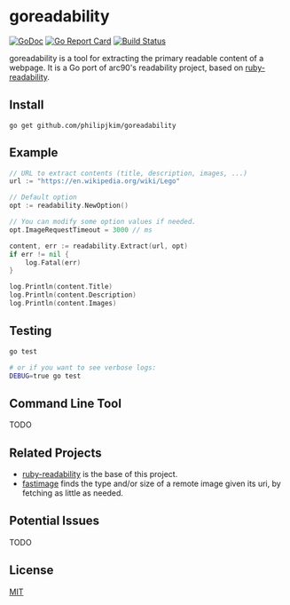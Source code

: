 goreadability
=============

[![GoDoc](https://godoc.org/github.com/philipjkim/goreadability?status.svg)](https://godoc.org/github.com/philipjkim/goreadability) [![Go Report Card](https://goreportcard.com/badge/github.com/philipjkim/goreadability)](https://goreportcard.com/report/github.com/philipjkim/goreadability) [![Build Status](https://travis-ci.org/philipjkim/goreadability.svg)](https://travis-ci.org/philipjkim/goreadability)

goreadability is a tool for extracting the primary readable content of a
webpage. It is a Go port of arc90's readability project, 
based on [ruby-readability](https://github.com/cantino/ruby-readability). 


Install
-------

    go get github.com/philipjkim/goreadability


Example
-------

```go
// URL to extract contents (title, description, images, ...)
url := "https://en.wikipedia.org/wiki/Lego"

// Default option
opt := readability.NewOption()

// You can modify some option values if needed.
opt.ImageRequestTimeout = 3000 // ms

content, err := readability.Extract(url, opt)
if err != nil {
    log.Fatal(err)
}

log.Println(content.Title)
log.Println(content.Description)
log.Println(content.Images)
```


Testing
-------

```sh
go test

# or if you want to see verbose logs:
DEBUG=true go test
```


Command Line Tool
-----------------

TODO


Related Projects
----------------

* [ruby-readability](https://github.com/cantino/ruby-readability) is the base of this project.
* [fastimage](https://github.com/rubenfonseca/fastimage) finds the type and/or size of a remote image given its uri, by fetching as little as needed.


Potential Issues
----------------

TODO


License
-------

[MIT](LICENSE)
